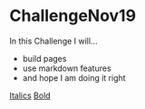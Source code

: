 # ChallengeNov19

In this Challenge I will...
- build pages
- use markdown features
- and hope I am doing it right

[Italics](italics.md)
[Bold](bold.md)
